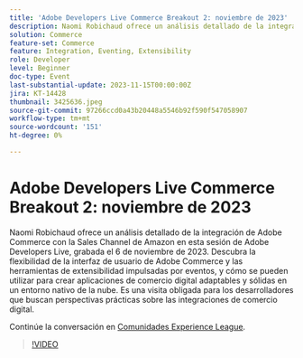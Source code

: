 ```yaml
---
title: 'Adobe Developers Live Commerce Breakout 2: noviembre de 2023'
description: Naomi Robichaud ofrece un análisis detallado de la integración de Adobe Commerce con la Sales Channel de Amazon en esta sesión de Adobe Developers Live, grabada el 6 de noviembre de 2023. Descubra la flexibilidad de la interfaz de usuario de Adobe Commerce y las herramientas de extensibilidad impulsadas por eventos, y cómo se pueden utilizar para crear aplicaciones de comercio digital adaptables y sólidas en un entorno nativo de la nube. Es una visita obligada para los desarrolladores que buscan perspectivas prácticas sobre las integraciones de comercio digital.
solution: Commerce
feature-set: Commerce
feature: Integration, Eventing, Extensibility
role: Developer
level: Beginner
doc-type: Event
last-substantial-update: 2023-11-15T00:00:00Z
jira: KT-14428
thumbnail: 3425636.jpeg
source-git-commit: 97266ccd0a43b20448a5546b92f590f547058907
workflow-type: tm+mt
source-wordcount: '151'
ht-degree: 0%

---
```



# Adobe Developers Live Commerce Breakout 2: noviembre de 2023

Naomi Robichaud ofrece un análisis detallado de la integración de Adobe Commerce con la Sales Channel de Amazon en esta sesión de Adobe Developers Live, grabada el 6 de noviembre de 2023. Descubra la flexibilidad de la interfaz de usuario de Adobe Commerce y las herramientas de extensibilidad impulsadas por eventos, y cómo se pueden utilizar para crear aplicaciones de comercio digital adaptables y sólidas en un entorno nativo de la nube. Es una visita obligada para los desarrolladores que buscan perspectivas prácticas sobre las integraciones de comercio digital.

Continúe la conversación en [Comunidades Experience League](https://adobe.ly/46M7lZK).

>[!VIDEO](https://video.tv.adobe.com/v/3425636/?learn=on)